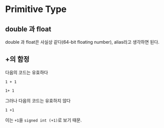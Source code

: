 # Primitive Type

## double 과 float
double 과 float은 사실상 같다(64-bit floating number), alias라고 생각하면 된다.

## +의 함정
다음의 코드는 유효하다
```F#
1 + 1
```
```F#
1+ 1
```

그러나 다음의 코드는 유효하지 않다
```F#
1 +1
```

이는 `+1`을 `signed int (+1)`로 보기 때문. 
